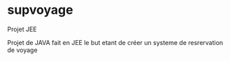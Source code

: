 # supvoyage
Projet JEE 

Projet de JAVA fait en JEE
le but etant de créer un systeme de resrervation de voyage 
